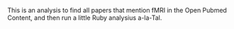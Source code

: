 This is an analysis to find all papers that mention fMRI in the Open Pubmed Content, and then run a little Ruby analysius a-la-Tal.

